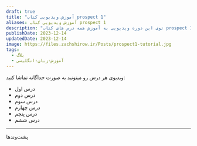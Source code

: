```yaml
---
draft: true
title: "آموزش ویدیویی کتاب prospect 1"
aliases: آموزش ویدیویی کتاب prospect 1
description: "توی این دوره ویدیویی به آموزش همه درس های کتاب prospect 1که کتاب رسمی برای مقطع هفتم هستش می پردازم. "
publishDate: 2023-12-14
updatedDate: 2023-12-14
image: https://files.zachshirow.ir/Posts/prospect1-tutorial.jpg
tags:
  - بلاگ
  - آموزش-زبان-انگلیسی
---
```



ویدیوی هر درس رو میتونید به صورت جداگانه تماشا کنید: 

- درس اول 
- درس دوم 
- درس سوم 
- درس چهارم 
- درس پنجم 
- درس ششم 



---

پشت‌وند‌ها
